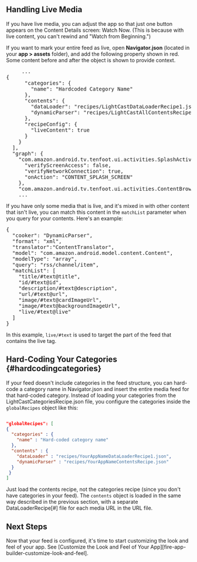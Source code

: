 ## Handling Live Media

If you have live media, you can adjust the app so that just one button appears on the Content Details screen: Watch Now. (This is because with live content, you can't rewind and "Watch from Beginning.") 

If you want to mark your entire feed as live, open **Navigator.json** (located in your **app > assets** folder), and add the following property shown in red. Some content before and after the object is shown to provide context.

<pre>
     ...
{
      "categories": {
        "name": "Hardcoded Category Name"
      },
      "contents": {
        "dataLoader": "recipes/LightCastDataLoaderRecipe1.json",
        "dynamicParser": "recipes/LightCastAllContentsRecipe.json"
      },
      <span class="red">"recipeConfig": {
        "liveContent": true
      }</span>
    }
  ],
  "graph": {
    "com.amazon.android.tv.tenfoot.ui.activities.SplashActivity": {
      "verifyScreenAccess": false,
      "verifyNetworkConnection": true,
      "onAction": "CONTENT_SPLASH_SCREEN"
    },
    "com.amazon.android.tv.tenfoot.ui.activities.ContentBrowseActivity": {
    ...
</pre>

If you have only some media that is live, and it's mixed in with other content that isn't live, you can match this content in the `matchList` parameter when you query for your contents. Here's an example:

<pre>
{
  "cooker": "DynamicParser",
  "format": "xml",
  "translator":"ContentTranslator",
  "model": "com.amazon.android.model.content.Content",
  "modelType": "array",
  "query": "rss/channel/item",
  "matchList": [
    "title/#text@title",
    "id/#text@id",
    "description/#text@description",
    "url/#text@url",
    "image/#text@cardImageUrl",
    "image/#text@backgroundImageUrl",
    <span class="red">"live/#text@live"</span>
  ]
}
</pre>

In this example, `live/#text` is used to target the part of the feed that contains the live tag. 

## Hard-Coding Your Categories {#hardcodingcategories}

If your feed doesn't include categories in the feed structure, you can hard-code a category name in Navigator.json and insert the entire media feed for that hard-coded category. Instead of loading your categories from the LightCastCategoriesRecipe.json file, you configure the categories inside the `globalRecipes` object like this:

```json

"globalRecipes": [
{
  "categories" : {
    "name" : "Hard-coded category name"
  },
  "contents" : {
    "dataLoader" : "recipes/YourAppNameDataLoaderRecipe1.json",
    "dynamicParser" : "recipes/YourAppNameContentsRecipe.json"
  }
 }
]
```

Just load the contents recipe, not the categories recipe (since you don't have categories in your feed). The `contents` object is loaded in the same way described in the previous section, with a separate DataLoaderRecipe[#] file for each media URL in the URL file.

## Next Steps

Now that your feed is configured, it's time to start customizing the look and feel of your app. See [Customize the Look and Feel of Your App][fire-app-builder-customize-look-and-feel].
